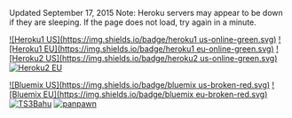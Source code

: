 Updated September 17, 2015
Note: Heroku servers may appear to be down if they are sleeping. If the page does not load, try again in a minute.

[![Heroku1 US](https://img.shields.io/badge/heroku1 us-online-green.svg)](https://agar-clone-us.herokuapp.com/)
[![Heroku1 EU](https://img.shields.io/badge/heroku1 eu-online-green.svg)](https://agar-clone.herokuapp.com/)
[![Heroku2 US](https://img.shields.io/badge/heroku2 us-online-green.svg)](https://agario-clone-us.herokuapp.com/)
[![Heroku2 EU](https://img.shields.io/badge/heroku3-online-green.svg)](https://agasio.herokuapp.com/)

[![Bluemix US](https://img.shields.io/badge/bluemix us-broken-red.svg)](http://agar-clone.mybluemix.net/)
[![Bluemix EU](https://img.shields.io/badge/bluemix eu-broken-red.svg)](http://agar-clone.eu-gb.mybluemix.net/)
[![TS3Bahu](https://img.shields.io/badge/TS3Bahu-gone-red.svg)](http://agar.ts3bahu.com:3000)
[![panpawn](https://img.shields.io/badge/panpawn-expired-red.svg)](http://ps-agar-panpawn1.c9.io)
